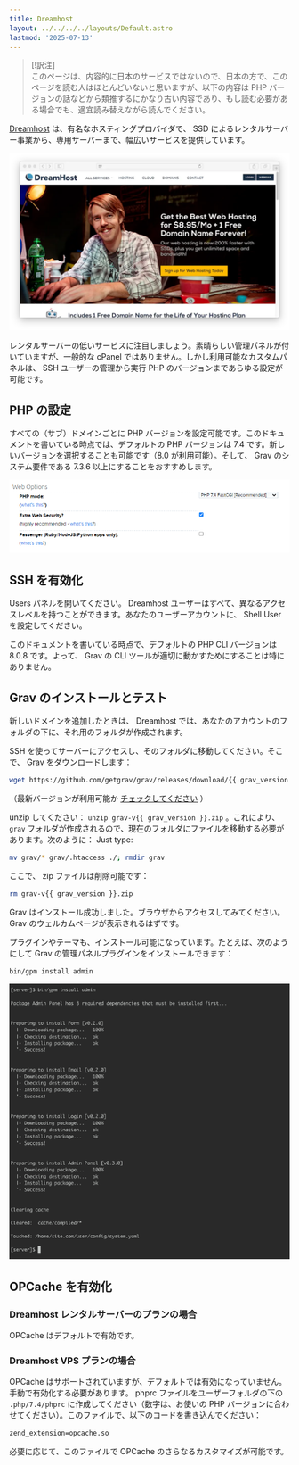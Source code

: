 ```yaml
---
title: Dreamhost
layout: ../../../../layouts/Default.astro
lastmod: '2025-07-13'
---
```


> [!訳注]  
> このページは、内容的に日本のサービスではないので、日本の方で、このページを読む人はほとんどいないと思いますが、以下の内容は PHP バージョンの話などから類推するにかなり古い内容であり、もし読む必要がある場合でも、適宜読み替えながら読んでください。

[Dreamhost](http://dreamhost.com) は、有名なホスティングプロバイダで、 SSD によるレンタルサーバー事業から、専用サーバーまで、幅広いサービスを提供しています。

![](dreamhost.webp)

レンタルサーバーの低いサービスに注目しましょう。素晴らしい管理パネルが付いていますが、一般的な cPanel ではありません。しかし利用可能なカスタムパネルは、 SSH ユーザーの管理から実行 PHP のバージョンまであらゆる設定が可能です。

<h2 id="configuring-php">PHP の設定</h2>

すべての（サブ）ドメインごとに PHP バージョンを設定可能です。このドキュメントを書いている時点では、デフォルトの PHP バージョンは 7.4 です。新しいバージョンを選択することも可能です（8.0 が利用可能）。そして、 Grav のシステム要件である 7.3.6 以上にすることをおすすめします。

![](php-version.png)

<h2 id="enabling-ssh">SSH を有効化</h2>

Users パネルを開いてください。 Dreamhost ユーザーはすべて、異なるアクセスレベルを持つことができます。あなたのユーザーアカウントに、 Shell User を設定してください。

このドキュメントを書いている時点で、デフォルトの PHP CLI バージョンは 8.0.8 です。よって、 Grav の CLI ツールが適切に動かすためにすることは特にありません。

<h2 id="install-and-test-grav">Grav のインストールとテスト</h2>

新しいドメインを追加したときは、 Dreamhost では、あなたのアカウントのフォルダの下に、それ用のフォルダが作成されます。

SSH を使ってサーバーにアクセスし、そのフォルダに移動してください。そこで、 Grav をダウンロードします：

```bash
wget https://github.com/getgrav/grav/releases/download/{{ grav_version }}/grav-v{{ grav_version}}.zip
```

（最新バージョンが利用可能か [チェックしてください](https://github.com/getgrav/grav/releases/) ）

unzip してください： `unzip grav-v{{ grav_version }}.zip` 。これにより、 `grav` フォルダが作成されるので、現在のフォルダにファイルを移動する必要があります。次のように：
Just type:

```bash
mv grav/* grav/.htaccess ./; rmdir grav
```

ここで、 zip ファイルは削除可能です：

```bash
rm grav-v{{ grav_version }}.zip
```

Grav はインストール成功しました。ブラウザからアクセスしてみてください。Grav のウェルカムページが表示されるはずです。

プラグインやテーマも、インストール可能になっています。たとえば、次のようにして Grav の管理パネルプラグインをインストールできます：

```bash
bin/gpm install admin
```

![](install-plugin.png)

<h2 id="enable-opcache">OPCache を有効化</h2>

<h3 id="on-dreamhost-shared-hosting-plans">Dreamhost レンタルサーバーのプランの場合</h3>

OPCache はデフォルトで有効です。

<h3 id="on-dreamhost-vps-plans">Dreamhost VPS プランの場合</h3>

OPCache はサポートされていますが、デフォルトでは有効になっていません。手動で有効化する必要があります。 phprc ファイルをユーザーフォルダの下の `.php/7.4/phprc` に作成してください（数字は、お使いの PHP バージョンに合わせてください）。このファイルで、以下のコードを書き込んでください：

```txt
zend_extension=opcache.so
```

必要に応じて、このファイルで OPCache のさらなるカスタマイズが可能です。

